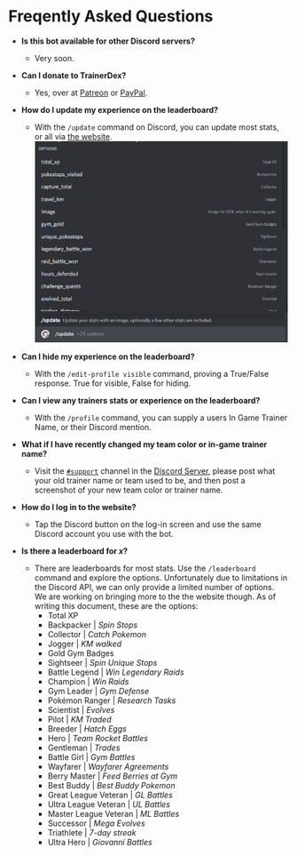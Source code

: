 # Freqently Asked Questions

- **Is this bot available for other Discord servers?**
  - Very soon.

- **Can I donate to TrainerDex?**
  - Yes, over at [Patreon](https://www.patreon.com/TrainerDexApp) or [PayPal](https://www.paypal.com/paypalme/TrainerDexApp).

- **How do I update my experience on the leaderboard?**
  - With the `/update` command on Discord, you can update most stats, or all via [the website](https://trainerdex.app/new/).
  ![](./slash-update.png)

- **Can I hide my experience on the leaderboard?**
  - With the `/edit-profile visible` command, proving a True/False response. True for visible, False for hiding. 

- **Can I view any trainers stats or experience on the leaderboard?**
  - With the `/profile` command, you can supply a users In Game Trainer Name, or their Discord mention.

- **What if I have recently changed my team color or in-game trainer name?**
  - Visit the [`#support`](https://discord.com/channels/364313717720219651/364316724918484993) channel in the [Discord Server](https://discord.gg/Anz3UpM), please post what your old trainer name or team used to be, and then post a screenshot of your new team color or trainer name.

- **How do I log in to the website?**
  - Tap the Discord button on the log-in screen and use the same Discord account you use with the bot.

- **Is there a leaderboard for _x_?**
  - There are leaderboards for most stats. Use the `/leaderboard` command and explore the options. Unfortunately due to limitations in the Discord API, we can only provide a limited number of options. We are working on bringing more to the the website though. As of writing this document, these are the options:
    - Total XP
    - Backpacker | _Spin Stops_
    - Collector | _Catch Pokemon_
    - Jogger | _KM walked_
    - Gold Gym Badges
    - Sightseer | _Spin Unique Stops_
    - Battle Legend | _Win Legendary Raids_
    - Champion | _Win Raids_
    - Gym Leader | _Gym Defense_
    - Pokémon Ranger | _Research Tasks_
    - Scientist | _Evolves_
    - Pilot | _KM Traded_
    - Breeder | _Hatch Eggs_
    - Hero | _Team Rocket Battles_
    - Gentleman | _Trades_
    - Battle Girl | _Gym Battles_
    - Wayfarer | _Wayfarer Agreements_
    - Berry Master | _Feed Berries at Gym_
    - Best Buddy | _Best Buddy Pokemon_
    - Great League Veteran | _GL Battles_
    - Ultra League Veteran | _UL Battles_
    - Master League Veteran | _ML Battles_
    - Successor | _Mega Evolves_
    - Triathlete | _7-day streak_
    - Ultra Hero | _Giovanni Battles_